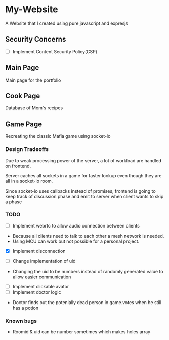 # My-Website
A Website that I created using pure javascript and expresjs

## **Security Concerns**
- [ ] Implement Content Security Policy(CSP)

## **Main Page**
Main page for the portfolio

## **Cook Page**
Database of Mom's recipes

## **Game Page**
Recreating the classic Mafia game using socket-io 

### Design Tradeoffs
Due to weak processing power of the server, a lot of workload are handled on frontend. 

Server caches all sockets in a game for faster lookup even though they are all in a socket-io room.  

Since socket-io uses callbacks instead of promises, frontend is going to keep track of discussion phase and emit to server when client wants to skip a phase

### TODO
- [ ] Implement webrtc to allow audio connection between clients
- Because all clients need to talk to each other a mesh network is needed.
- Using MCU can work but not possible for a personal project.

- [x] Implement disconnection 

- [ ] Change implementation of uid 
- Changing the uid to be numbers instead of randomly generated value to allow easier communication

- [ ] Implement clickable avator
- [ ] Implement doctor logic
- Doctor finds out the potenially dead person in game.votes when he still has a potion

### Known bugs
- Roomid & uid can be number sometimes which makes holes array 